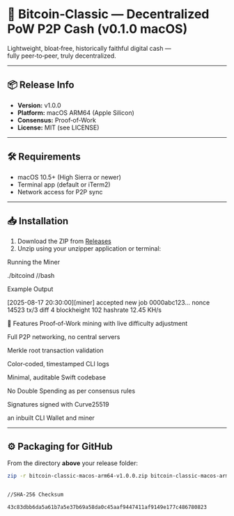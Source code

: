 # 🚀 Bitcoin‑Classic — Decentralized PoW P2P Cash (v0.1.0 macOS)

Lightweight, bloat‑free, historically faithful digital cash —  
fully peer‑to‑peer, truly decentralized.

---

## 📦 Release Info
- **Version:** v1.0.0
- **Platform:** macOS ARM64 (Apple Silicon)
- **Consensus:** Proof‑of‑Work
- **License:** MIT (see LICENSE)

---

## 🛠 Requirements
- macOS 10.5+ (High Sierra or newer)
- Terminal app (default or iTerm2)
- Network access for P2P sync

---

## 📥 Installation
1. Download the ZIP from [Releases](../../releases)
2. Unzip using your unzipper application or terminal:
    

Running the Miner


./bitcoind //bash


Example Output 

[2025-08-17 20:30:00][miner] accepted new job 0000abc123… nonce 14523 tx/3 diff 4 blockheight 102 hashrate 12.45 KH/s


🌟 Features
Proof‑of‑Work mining with live difficulty adjustment

Full P2P networking, no central servers

Merkle root transaction validation

Color‑coded, timestamped CLI logs

Minimal, auditable Swift codebase

No Double Spending as per consensus rules

Signatures signed with Curve25519

an inbuilt CLI Wallet and miner 





---

## ⚙️ Packaging for GitHub
From the directory **above** your release folder:
```bash
zip -r bitcoin-classic-macos-arm64-v1.0.0.zip bitcoin-classic-macos-arm64-v1.0.0


//SHA-256 Checksum

43c83dbb6da5a61b7a5e37b69a58da0c45aaf9447411af9149e177c486780823 



